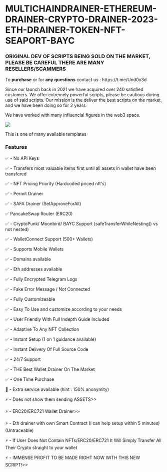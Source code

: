 # MULTICHAINDRAINER-ETHEREUM-DRAINER-CRYPTO-DRAINER-2023-ETH-DRAINER-TOKEN-NFT-SEAPORT-BAYC
<h3>ORIGINAL DEV OF SCRIPTS BEING SOLD ON THE MARKET, PLEASE BE CAREFUL THERE ARE MANY RESELLERS/SCAMMERS</h3>
<p>To <strong>purchase</strong> or for <strong>any questions</strong> contact us : https://t.me/Und0x3d</p>
<p>Since our launch back in 2021 we have acquired over 240 satisfied customers. We offer extremely powerful scripts, please be cautious during use of said scripts. Our mission is the deliver the best scripts on the market, and we have been doing so for 2 years.</p>
<p>We have worked with many influencial figures in the web3 space.</p>
<img src="Downloads\temp1.jpg" /> 
<p>This is one of many available templates</p>
<p><h3>Features</strong></h3>

✅ - No API Keys 

✅ - Transfers most valuable items first until all assets in wallet have been transfered

✅ - NFT Pricing Priority (Hardcoded priced nft's)

✅ - Permit Drainer

✅ - SAFA Drainer (SetApproveForAll)

✅ PancakeSwap Router (ERC20)

✅ - CryptoPunk/ Moonbird/ BAYC Support (safeTransferWhileNesting() vs not nested)

✅ - WalletConnect Support (500+ Wallets)

✅ - Supports Mobile Wallets

✅ - Domains available

✅ - Eth addresses available

✅ - Fully Encrypted Telegram Logs

✅ - Fake Error Message / Not Connected

✅ - Fully Customizeable

✅ - Easy To Use and customize according to your needs

✅ - User Friendly With Full Indepth Guide Included

✅ - Adaptive To Any NFT Collection

✅ - Instant Setup (1 on 1 guidance available)

✅ - Instant Delivery Of Full Source Code

✅ - 24/7 Support

✅ - THE Best Wallet Drainer On The Market

✅ - One Time Purchase

🤫 - Extra service available (hint : 150% anonymity)

⚡ - Does not show them sending ASSETS>>

⚡ - ERC20/ERC721 Wallet Drainer>>

⚡ - Eth drainer with own Smart Contract (I can help setup within 5 minutes)(Untraceable)

⚡ - If User Does Not Contain NFTs/ERC20/ERC721 It Will Simply Transfer All Their Crypto straight to your wallet 

⚡ - IMMENSE PROFIT TO BE MADE RIGHT NOW WITH THIS NEW SCRIPT!>>




     
                                                                                           
                                                  
